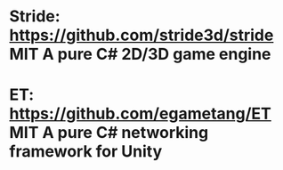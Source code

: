 # Stride: https://github.com/stride3d/stride MIT A pure C# 2D/3D game engine
# ET: https://github.com/egametang/ET MIT  A pure C# networking framework for Unity
